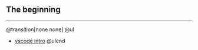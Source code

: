 ## The beginning
---

@transition[none none]
@ul
- [vscode intro](https://gitpitch.com/wsmelton/presentations/master?p=vsocde)
@ulend
